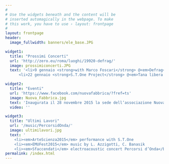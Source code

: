 ```yaml
---
#
# Use the widgets beneath and the content will be
# inserted automagically in the webpage. To make
# this work, you have to use › layout: frontpage
#
layout: frontpage
header:
  image_fullwidth: banners/ele_base.JPG

widget1:
  title: "Prossimi Concerti"
  url: 'http://zero.eu/roma/luoghi/19920-defrag/'
  image: prossimiconcerti.JPG
  text: '<li>9 gennaio <strong>with Marco Foscari</strong> @<em>Defrag</em> di Roma
      <li>22 gennaio <strong>S.T.One Project</strong> @<em>Tana libera tutti</em> di Teramo</br>'

widget2:
  title: "Eventi"
  url: 'https://www.facebook.com/nuovafabbrica/?fref=ts'
  image: Nuova_Fabbrica.jpg
  text: 'Inaugurata il 28 novembre 2015 la sede dell’associazione Nuova Fabbrica di Ariccia, fondata da Massimo Massimi.</br>Partiranno i primi corsi: <em>Informatica di Base</em> (indirizzo generico o musicale) e <em>Laboratorio di Musica Elettroacustica</em> </br>'
  video: ''

widget3:
  title: "Ultimi Lavori"
  url: '/music/PercorsidOnda/'
  image: ultimilavori.jpg
  text: '
    <li><em>ArteScienza2015</em> performance with S.T.One
    <li><em>EMUFest2015</em> music by L. Azzigotti, C. Banasik
    <li><em>Sfaccendati</em> electroacoustic concert Percorsi d’Onda</br>'
permalink: /index.html
---
```


<!-- <div id="videoModal" class="reveal-modal large" data-reveal="">
  <div class="flex-video widescreen vimeo" style="display: block;">
    <iframe width="1280" height="720" src="https://www.youtube.com/embed/3b5zCFSmVvU" frameborder="0" allowfullscreen></iframe>
  </div>
  <a class="close-reveal-modal">&#215;</a>
</div> -->

